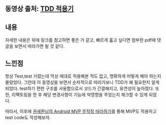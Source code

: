 ## 동영상 출처: [TDD 적용기](https://www.youtube.com/watch?v=avcKY-_3gus)

## 내용

자세한 내용은 위에 링크를 참고하면 좋은 거 같고, 빠르게 훏고 싶다면 첨부한 pdf에 댓글을 보면서 따라가면 될 것 같다. 

## 느낀점
항상 Test,test 거렸는데 막상 제대로 적용해본 적도 없고, 명확하게 어떻게 해야 하는지 몰랐었다.
그런데 이 동영상을 보면서 순차적으로 따라가보니 TDD가 왜 필요한지 알게 되었다. test하기 편한 구조를 사용함으로서 코드가 간결해지고, 유연성이 높아졌다.
또한, 리팩토링을 한 후 해당 변경사항이 기능에 악영향을 주었는지 체크할 수 있게 되었다.

따라서, 이후에 [권세환님의 Android MVP 무작정 따라하기](https://thdev.tech/androiddev/2016/10/12/Android-MVP-Intro/)를 통해 MVP도 적용하고
test code도 작성해보자.
